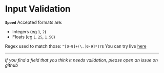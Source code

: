 # Input Validation

**`Speed`**
Accepted formats are:

- Integers (eg `1`, `2`)
- Floats (eg `1.25`, `1.50`)

Regex used to match those: `^[0-9]+(\.[0-9]*)?$`
You can try live [here](https://regex101.com/r/jnZ19W/1)

---

_If you find a field that you think it needs validation, please open an issue on github_
